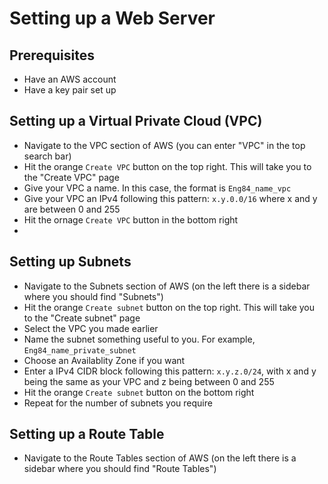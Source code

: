# Setting up a Web Server
## Prerequisites
- Have an AWS account
- Have a key pair set up

## Setting up a Virtual Private Cloud (VPC)
- Navigate to the VPC section of AWS (you can enter "VPC" in the top search bar)
- Hit the orange `Create VPC` button on the top right. This will take you to the "Create VPC" page
- Give your VPC a name. In this case, the format is `Eng84_name_vpc`
- Give your VPC an IPv4 following this pattern: `x.y.0.0/16` where x and y are between 0 and 255
- Hit the ornage `Create VPC` button in the bottom right
- 

## Setting up Subnets
- Navigate to the Subnets section of AWS (on the left there is a sidebar where you should find "Subnets")
- Hit the orange `Create subnet` button on the top right. This will take you to the "Create subnet" page
- Select the VPC you made earlier
- Name the subnet something useful to you. For example, `Eng84_name_private_subnet`
- Choose an Availablity Zone if you want
- Enter a IPv4 CIDR block following this pattern: `x.y.z.0/24`, with x and y being the same as your VPC and z being between 0 and 255
- Hit the orange `Create subnet` button on the bottom right
- Repeat for the number of subnets you require

## Setting up a Route Table
- Navigate to the Route Tables section of AWS (on the left there is a sidebar where you should find "Route Tables")